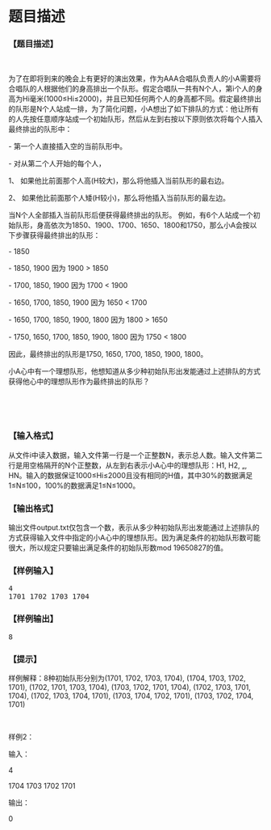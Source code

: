 # 题目描述


<h3>
【题目描述】
</h3>
<p>
<br/>
</p>
<p>
为了在即将到来的晚会上有更好的演出效果，作为AAA合唱队负责人的小A需要将合唱队的人根据他们的身高排出一个队形。假定合唱队一共有N个人，第i个人的身高为Hi毫米(1000≤Hi≤2000)，并且已知任何两个人的身高都不同。假定最终排出的队形是N个人站成一排，为了简化问题，小A想出了如下排队的方式：他让所有的人先按任意顺序站成一个初始队形，然后从左到右按以下原则依次将每个人插入最终排出的队形中：
</p>
<p>
- 第一个人直接插入空的当前队形中。
</p>
<p>
- 对从第二个人开始的每个人，
</p>
<p>
1、 如果他比前面那个人高(H较大)，那么将他插入当前队形的最右边。
</p>
<p>
2、 如果他比前面那个人矮(H较小)，那么将他插入当前队形的最左边。
</p>
<p>
当N个人全部插入当前队形后便获得最终排出的队形。 例如，有6个人站成一个初始队形，身高依次为1850、1900、1700、1650、1800和1750，那么小A会按以下步骤获得最终排出的队形：
</p>
<p>
- 1850
</p>
<p>
- 1850, 1900 因为 1900 &gt; 1850
</p>
<p>
- 1700, 1850, 1900 因为 1700 &lt; 1900
</p>
<p>
- 1650, 1700, 1850, 1900 因为 1650 &lt; 1700
</p>
<p>
- 1650, 1700, 1850, 1900, 1800 因为 1800 &gt; 1650
</p>
<p>
- 1750, 1650, 1700, 1850, 1900, 1800 因为 1750 &lt; 1800
</p>
<p>
因此，最终排出的队形是1750, 1650, 1700, 1850, 1900, 1800。
</p>
<p>
小A心中有一个理想队形，他想知道从多少种初始队形出发能通过上述排队的方式获得他心中的理想队形作为最终排出的队形？
</p>
<p>
<br/>
</p>
<p>
<br/>
</p>
<h3>
【输入格式】
</h3>
<p>
从文件i中读入数据，输入文件第一行是一个正整数N，表示总人数。输入文件第二行是用空格隔开的N个正整数，从左到右表示小A心中的理想队形：H1, H2, „, HN。输入的数据保证1000≤Hi≤2000且没有相同的H值，其中30%的数据满足1≤N≤100，100%的数据满足1≤N≤1000。
</p>
<h3>
【输出格式】
</h3>
<p>
输出文件output.txt仅包含一个数，表示从多少种初始队形出发能通过上述排队的方式获得输入文件中指定的小A心中的理想队形。因为满足条件的初始队形数可能很大，所以规定只要输出满足条件的初始队形数mod 19650827的值。
</p>
<h3>
【样例输入】
</h3>
<pre>4
1701 1702 1703 1704
</pre>
<h3>
【样例输出】
</h3>
<pre>8</pre>
<h3>
【提示】
</h3>
<p>
样例解释：8种初始队形分别为(1701, 1702, 1703, 1704), (1704, 1703, 1702, 1701), (1702, 1701, 1703, 1704), (1703, 1702, 1701, 1704), (1702, 1703, 1701, 1704), (1702, 1703, 1704, 1701), (1703, 1704, 1702, 1701), (1703, 1702, 1704, 1701)
</p>
<p>
<br/>
</p>
<p>
样例2：
</p>
<p>
输入：
</p>
<p>
4
</p>
<p>
1704 1703 1702 1701
</p>
<p>
输出：
</p>
<p>
0
</p>
